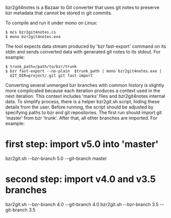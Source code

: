 bzr2git4notes is a Bazaar to Git converter that uses git notes to preserve bzr
metadata that cannot be stored in git commits.

To compile and run it under mono on Linux:

    $ mcs bzr2git4notes.cs
    $ mono bzr2git4notes.exe

The tool expects data stream produced by 'bzr fast-export' command on its stdin
and sends converted data with generated git notes to its stdout. For example:

    $ trunk_path=/path/to/bzr/trunk
    $ bzr fast-export --no-plain  $trunk_path | mono bzr2git4notes.exe |
      GIT_DIR=project/.git git fast-import

Converting several unmerged bzr branches with common history is slightly more
complicated because each iteration produces a context used in the next
iteration. This context includes 'marks' files and bzr2git4notes internal data.
To simplify process, there is a helper bzr2git.sh script, hiding these details
from the user. Before running, the script should be adjusted by specifying paths
to bzr and git repositories. The first run should import git 'master' from bzr
'trunk'. After that, all other branches are imported.
For example:

# first step: import v5.0 into 'master'
bzr2git.sh --bzr-branch 5.0 --git-branch master

# second step: import v4.0 and v3.5 branches
bzr2git.sh --bzr-branch 4.0 --git-branch 4.0
bzr2git.sh --bzr-branch 3.5 --git-branch 3.5


